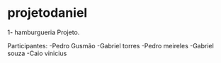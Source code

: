 # projetodaniel

1- hamburgueria Projeto.

Participantes: 
-Pedro Gusmão
-Gabriel torres
-Pedro meireles
-Gabriel souza
-Caio vinicius
